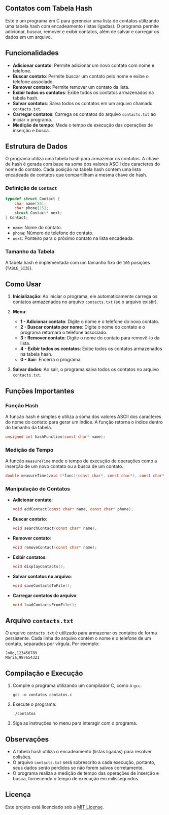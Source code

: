 ## Contatos com Tabela Hash

Este é um programa em C para gerenciar uma lista de contatos utilizando uma tabela hash com encadeamento (listas ligadas). O programa permite adicionar, buscar, remover e exibir contatos, além de salvar e carregar os dados em um arquivo.

## Funcionalidades

- **Adicionar contato**: Permite adicionar um novo contato com nome e telefone.
- **Buscar contato**: Permite buscar um contato pelo nome e exibe o telefone associado.
- **Remover contato**: Permite remover um contato da lista.
- **Exibir todos os contatos**: Exibe todos os contatos armazenados na tabela hash.
- **Salvar contatos**: Salva todos os contatos em um arquivo chamado `contacts.txt`.
- **Carregar contatos**: Carrega os contatos do arquivo `contacts.txt` ao iniciar o programa.
- **Medição de tempo**: Mede o tempo de execução das operações de inserção e busca.

## Estrutura de Dados

O programa utiliza uma tabela hash para armazenar os contatos. A chave de hash é gerada com base na soma dos valores ASCII dos caracteres do nome do contato. Cada posição na tabela hash contém uma lista encadeada de contatos que compartilham a mesma chave de hash.

### Definição de `Contact`

```c
typedef struct Contact {
    char name[50];
    char phone[15];
    struct Contact* next;
} Contact;
```

- `name`: Nome do contato.
- `phone`: Número de telefone do contato.
- `next`: Ponteiro para o próximo contato na lista encadeada.

### Tamanho da Tabela

A tabela hash é implementada com um tamanho fixo de `100` posições (`TABLE_SIZE`).

## Como Usar

1. **Inicialização**: Ao iniciar o programa, ele automaticamente carrega os contatos armazenados no arquivo `contacts.txt` (se o arquivo existir).
   
2. **Menu**:
    - **1 - Adicionar contato**: Digite o nome e o telefone do novo contato.
    - **2 - Buscar contato por nome**: Digite o nome do contato e o programa retornará o telefone associado.
    - **3 - Remover contato**: Digite o nome do contato para removê-lo da lista.
    - **4 - Exibir todos os contatos**: Exibe todos os contatos armazenados na tabela hash.
    - **0 - Sair**: Encerra o programa.

3. **Salvar dados**: Ao sair, o programa salva todos os contatos no arquivo `contacts.txt`.

## Funções Importantes

### Função Hash

A função hash é simples e utiliza a soma dos valores ASCII dos caracteres do nome do contato para gerar um índice. A função retorna o índice dentro do tamanho da tabela.

```c
unsigned int hashFunction(const char* name);
```

### Medição de Tempo

A função `measureTime` mede o tempo de execução de operações como a inserção de um novo contato ou a busca de um contato.

```c
double measureTime(void (*func)(const char*, const char*), const char* arg1, const char* arg2);
```

### Manipulação de Contatos

- **Adicionar contato**:
    ```c
    void addContact(const char* name, const char* phone);
    ```
  
- **Buscar contato**:
    ```c
    void searchContact(const char* name);
    ```

- **Remover contato**:
    ```c
    void removeContact(const char* name);
    ```

- **Exibir contatos**:
    ```c
    void displayContacts();
    ```

- **Salvar contatos no arquivo**:
    ```c
    void saveContactsToFile();
    ```

- **Carregar contatos do arquivo**:
    ```c
    void loadContactsFromFile();
    ```

## Arquivo `contacts.txt`

O arquivo `contacts.txt` é utilizado para armazenar os contatos de forma persistente. Cada linha do arquivo contém o nome e o telefone de um contato, separados por vírgula. Por exemplo:

```
João,123456789
Maria,987654321
```

## Compilação e Execução

1. Compile o programa utilizando um compilador C, como o `gcc`:
    ```
    gcc -o contatos contatos.c
    ```

2. Execute o programa:
    ```
    ./contatos
    ```

3. Siga as instruções no menu para interagir com o programa.

## Observações

- A tabela hash utiliza o encadeamento (listas ligadas) para resolver colisões.
- O arquivo `contacts.txt` será sobrescrito a cada execução, portanto, seus dados serão perdidos se não forem salvos corretamente.
- O programa realiza a medição de tempo das operações de inserção e busca, fornecendo o tempo de execução em milissegundos.

## Licença

Este projeto está licenciado sob a [MIT License](https://opensource.org/licenses/MIT).
